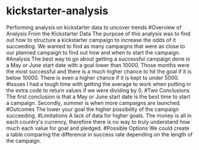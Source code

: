 # kickstarter-analysis
Performing analysis on kickstarter data to uncover trends
#Overview of Analysis From the Kickstarter Data
The purpose of this analysis was to find out how to structure a kickstarter campaign to increase the odds of it succeeding. We wanted to find as many campaigns that were as close to
our planned campaign to find out how and when to start the campaign.
#Analysis
The best way to go about getting a successful campaign done is a May or June start date with a goal lower than 10000. Those months were the most successful and there is a much
higher chance to hit the goal if it is below 10000. There is even a higher chance if it is kept to under 5000.
#Issues
I had a tough time with getting the average to work when putting in the extra code to return values if we were dividing by 0.
#Two Conclusions
The first conclusion is that a May or June start date is the best time to start a campaign. Secondly, summer is when more campaigns are launched.
#Outcomes
The lower your goal the higher possibility of the campaign succeeding.
#Limitations
A lack of data for higher goals. The money is all in each country's currency, therefore there is no way to truly understand how much each value for goal and pledged.
#Possible Options
We could create a table comparing the difference in success rate depending on the length of the campaign.
